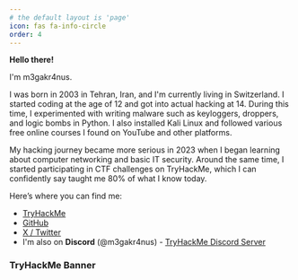```yaml
---
# the default layout is 'page'
icon: fas fa-info-circle
order: 4
---
```

**Hello there!**

I'm m3gakr4nus.

I was born in 2003 in Tehran, Iran, and I'm currently living in Switzerland. I started coding at the age of 12 and got into actual hacking at 14. During this time, I experimented with writing malware such as keyloggers, droppers, and logic bombs in Python. I also installed Kali Linux and followed various free online courses I found on YouTube and other platforms.

My hacking journey became more serious in 2023 when I began learning about computer networking and basic IT security. Around the same time, I started participating in CTF challenges on TryHackMe, which I can confidently say taught me 80% of what I know today.

Here’s where you can find me:
- [TryHackMe](https://tryhackme.com/p/m3gakr4nus)
- [GitHub](https://github.com/m3gakr4nus)
- [X / Twitter](https://twitter.com/m3gakr4nus)
- I'm also on **Discord** (@m3gakr4nus) - [TryHackMe Discord Server](https://discord.gg/v7fr73Ua)

### TryHackMe Banner
<script src="https://tryhackme.com/badge/1096748"></script>


